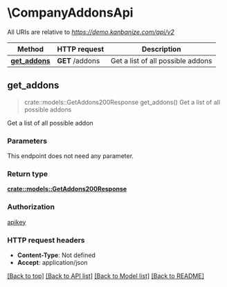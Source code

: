 # \CompanyAddonsApi

All URIs are relative to *https://demo.kanbanize.com/api/v2*

Method | HTTP request | Description
------------- | ------------- | -------------
[**get_addons**](CompanyAddonsApi.md#get_addons) | **GET** /addons | Get a list of all possible addons



## get_addons

> crate::models::GetAddons200Response get_addons()
Get a list of all possible addons

Get a list of all possible addon

### Parameters

This endpoint does not need any parameter.

### Return type

[**crate::models::GetAddons200Response**](getAddons_200_response.md)

### Authorization

[apikey](../README.md#apikey)

### HTTP request headers

- **Content-Type**: Not defined
- **Accept**: application/json

[[Back to top]](#) [[Back to API list]](../README.md#documentation-for-api-endpoints) [[Back to Model list]](../README.md#documentation-for-models) [[Back to README]](../README.md)


